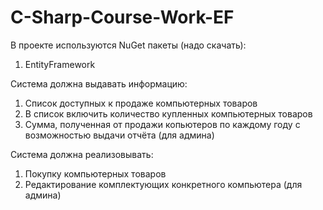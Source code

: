 # C-Sharp-Course-Work-EF

В проекте используются NuGet пакеты (надо скачать):
1) EntityFramework

Система должна выдавать информацию:
1) Список доступных к продаже компьютерных товаров
2) В список включить количество купленных компьютерных товаров
3) Сумма, полученная от продажи копьютеров по каждому году с возможностью выдачи отчёта (для админа)

Система должна реализовывать:
1) Покупку компьютерных товаров
2) Редактирование комплектующих конкретного компьютера (для админа)
